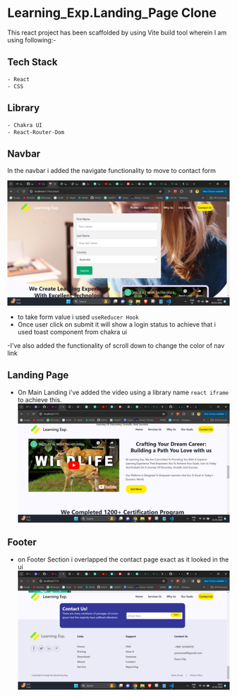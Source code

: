 # Learning_Exp.Landing_Page Clone

This react project has been scaffolded by using Vite build tool wherein I am using following:-

## Tech Stack

    - React
    - CSS

## Library

    - Chakra UI
    - React-Router-Dom

## Navbar

In the navbar i added the navigate functionality to move to contact form

![alt text](image.png)

- to take form value i used `useReducer Hook`
- Once user click on submit it will show a login status to achieve that i used toast component from chakra ui

-I've also added the functionality of scroll down to change the color of nav link

## Landing Page

- On Main Landing i've added the video using a library name `react iframe` to achieve this.
  ![alt text](image-2.png)

## Footer

- on Footer Section i overlapped the contact page exact as it looked in the ui
  ![alt text](image-1.png)
